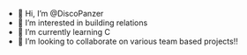- 👋 Hi, I’m @DiscoPanzer
- 👀 I’m interested in building relations
- 🌱 I’m currently learning C
- 💞️ I’m looking to collaborate on various team based projects!!
